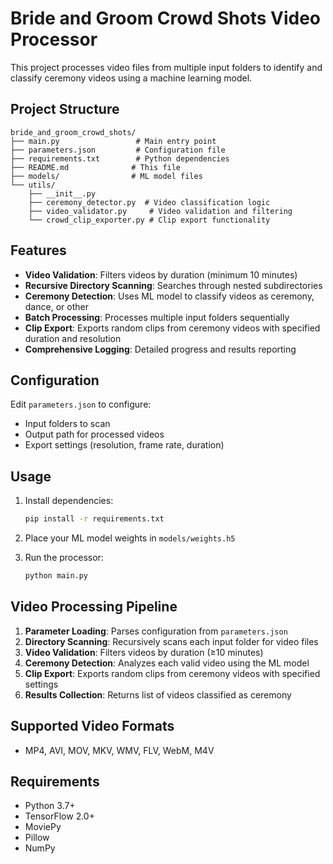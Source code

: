 # Bride and Groom Crowd Shots Video Processor

This project processes video files from multiple input folders to identify and classify ceremony videos using a machine learning model.

## Project Structure

```
bride_and_groom_crowd_shots/
├── main.py                 # Main entry point
├── parameters.json         # Configuration file
├── requirements.txt        # Python dependencies
├── README.md              # This file
├── models/                # ML model files
└── utils/
    ├── __init__.py
    ├── ceremony_detector.py  # Video classification logic
    ├── video_validator.py     # Video validation and filtering
    └── crowd_clip_exporter.py # Clip export functionality
```

## Features

- **Video Validation**: Filters videos by duration (minimum 10 minutes)
- **Recursive Directory Scanning**: Searches through nested subdirectories
- **Ceremony Detection**: Uses ML model to classify videos as ceremony, dance, or other
- **Batch Processing**: Processes multiple input folders sequentially
- **Clip Export**: Exports random clips from ceremony videos with specified duration and resolution
- **Comprehensive Logging**: Detailed progress and results reporting

## Configuration

Edit `parameters.json` to configure:
- Input folders to scan
- Output path for processed videos
- Export settings (resolution, frame rate, duration)

## Usage

1. Install dependencies:
   ```bash
   pip install -r requirements.txt
   ```

2. Place your ML model weights in `models/weights.h5`

3. Run the processor:
   ```bash
   python main.py
   ```

## Video Processing Pipeline

1. **Parameter Loading**: Parses configuration from `parameters.json`
2. **Directory Scanning**: Recursively scans each input folder for video files
3. **Video Validation**: Filters videos by duration (≥10 minutes)
4. **Ceremony Detection**: Analyzes each valid video using the ML model
5. **Clip Export**: Exports random clips from ceremony videos with specified settings
6. **Results Collection**: Returns list of videos classified as ceremony

## Supported Video Formats

- MP4, AVI, MOV, MKV, WMV, FLV, WebM, M4V

## Requirements

- Python 3.7+
- TensorFlow 2.0+
- MoviePy
- Pillow
- NumPy
